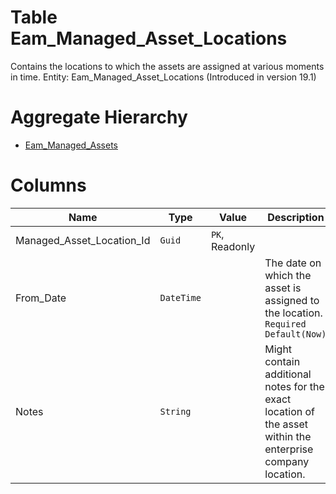 # Table Eam_Managed_Asset_Locations

Contains the locations to which the assets are assigned at various moments in time. Entity: Eam_Managed_Asset_Locations (Introduced in version 19.1)

# Aggregate Hierarchy

* [Eam_Managed_Assets](Eam_Managed_Assets.md)

# Columns

| Name | Type | Value | Description |
| - | - | - | --- |
|Managed_Asset_Location_Id|`Guid`|`PK`, Readonly||
|From_Date|`DateTime`||The date on which the asset is assigned to the location. `Required` `Default(Now)` |
|Notes|`String`||Might contain additional notes for the exact location of the asset within the enterprise company location. |
